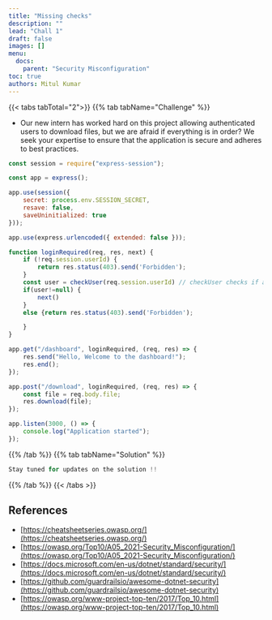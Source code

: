 ```yaml
---
title: "Missing checks"
description: ""
lead: "Chall 1"
draft: false
images: []
menu:
  docs:
    parent: "Security Misconfiguration"
toc: true
authors: Mitul Kumar
---
```



{{< tabs tabTotal="2">}}
{{% tab tabName="Challenge" %}}

- Our new intern has worked hard on this project allowing authenticated users to download files, but we are afraid if everything is in order? We seek your expertise to ensure that the application is secure and adheres to best practices.

````js {linenos=true,anchorlinenos=true}
const session = require("express-session");

const app = express();

app.use(session({
    secret: process.env.SESSION_SECRET,
    resave: false,
    saveUninitialized: true
}));

app.use(express.urlencoded({ extended: false }));

function loginRequired(req, res, next) {
    if (!req.session.userId) {
        return res.status(403).send('Forbidden');
    }
    const user = checkUser(req.session.userId) // checkUser checks if a valid user exist or not.
    if(user!=null) {
        next()
    } 
    else {return res.status(403).send('Forbidden');

    }
}

app.get("/dashboard", loginRequired, (req, res) => {
    res.send("Hello, Welcome to the dashboard!");
    res.end();
});

app.post("/download", loginRequired, (req, res) => {
    const file = req.body.file;
    res.download(file);
});

app.listen(3000, () => {
    console.log("Application started");
});
````
{{% /tab %}}
{{% tab tabName="Solution" %}}

````js {linenos=table,hl_lines=[3,"5-7"],anchorlinenos=true}
Stay tuned for updates on the solution !!
````
{{% /tab %}}
{{< /tabs >}}

## References

- [https://cheatsheetseries.owasp.org/](https://cheatsheetseries.owasp.org/)
- [https://owasp.org/Top10/A05_2021-Security_Misconfiguration/](https://owasp.org/Top10/A05_2021-Security_Misconfiguration/)
- [https://docs.microsoft.com/en-us/dotnet/standard/security/](https://docs.microsoft.com/en-us/dotnet/standard/security/)
- [https://github.com/guardrailsio/awesome-dotnet-security](https://github.com/guardrailsio/awesome-dotnet-security)
- [https://owasp.org/www-project-top-ten/2017/Top_10.html](https://owasp.org/www-project-top-ten/2017/Top_10.html)
